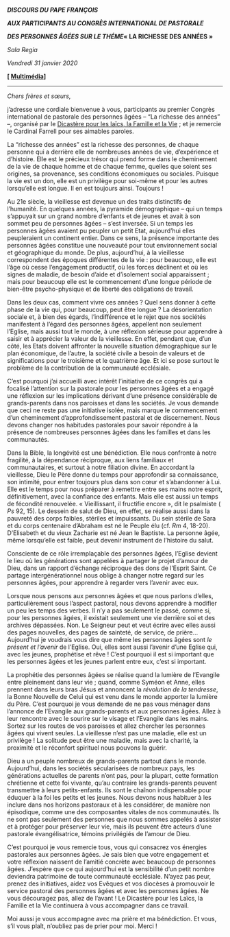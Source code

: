 ***DISCOURS DU PAPE FRANÇOIS***

***AUX PARTICIPANTS AU CONGRÈS INTERNATIONAL DE PASTORALE***

***DES PERSONNES ÂGÉES SUR LE THÉME*« LA RICHESSE DES ANNÉES »**

*Sala Regia*

*Vendredi 31 janvier 2020*

**[ [Multimédia](http://w2.vatican.va/content/francesco/fr/events/event.dir.html/content/vaticanevents/fr/2020/1/31/ricchezza-deglianni.html)]**

* * *

*Chers frères et sœurs,*

j’adresse une cordiale bienvenue à vous, participants au premier Congrès international de pastorale des personnes âgées – “La richesse des années” –, organisé par le [Dicastère pour les laïcs, la Famille et la Vie](http://www.laityfamilylife.va/content/laityfamilylife/fr.html) ; et je remercie le Cardinal Farrell pour ses aimables paroles.

La “richesse des années” est la richesse des personnes, de chaque personne qui a derrière elle de nombreuses années de vie, d’expérience et d’histoire. Elle est le précieux trésor qui prend forme dans le cheminement de la vie de chaque homme et de chaque femme, quelles que soient ses origines, sa provenance, ses conditions économiques ou sociales. Puisque la vie est un don, elle est un privilège pour soi-même et pour les autres lorsqu’elle est longue. Il en est toujours ainsi. Toujours !

Au 21e siècle, la vieillesse est devenue un des traits distinctifs de l’humanité. En quelques années, la pyramide démographique – qui un temps s’appuyait sur un grand nombre d’enfants et de jeunes et avait à son sommet peu de personnes âgées – s’est inversée. Si un temps les personnes âgées avaient pu peupler un petit Etat, aujourd’hui elles peupleraient un continent entier. Dans ce sens, la présence importante des personnes âgées constitue une nouveauté pour tout environnement social et géographique du monde. De plus, aujourd’hui, à la vieillesse correspondent des époques différentes de la vie : pour beaucoup, elle est l’âge où cesse l’engagement productif, où les forces déclinent et où les signes de maladie, de besoin d’aide et d’isolement social apparaissent ; mais pour beaucoup elle est le commencement d’une longue période de bien-être psycho-physique et de liberté des obligations de travail.

Dans les deux cas, comment vivre ces années ? Quel sens donner à cette phase de la vie qui, pour beaucoup, peut être longue ? La désorientation sociale et, à bien des égards, l’indifférence et le rejet que nos sociétés manifestent à l’égard des personnes âgées, appellent non seulement l’Eglise, mais aussi tout le monde, à une réflexion sérieuse pour apprendre à saisir et à apprécier la valeur de la vieillesse. En effet, pendant que, d’un côté, les Etats doivent affronter la nouvelle situation démographique sur le plan économique, de l’autre, la société civile a besoin de valeurs et de significations pour le troisième et le quatrième âge. Et ici se pose surtout le problème de la contribution de la communauté ecclésiale.

C’est pourquoi j’ai accueilli avec intérêt l’initiative de ce congrès qui a focalisé l’attention sur la pastorale pour les personnes âgées et a engagé une réflexion sur les implications dérivant d’une présence considérable de grands-parents dans nos paroisses et dans les sociétés. Je vous demande que ceci ne reste pas une initiative isolée, mais marque le commencement d’un cheminement d’approfondissement pastoral et de discernement. Nous devons changer nos habitudes pastorales pour savoir répondre à la présence de nombreuses personnes âgées dans les familles et dans les communautés.

Dans la Bible, la longévité est une bénédiction. Elle nous confronte à notre fragilité, à la dépendance réciproque, aux liens familiaux et communautaires, et surtout à notre filiation divine. En accordant la vieillesse, Dieu le Père donne du temps pour approfondir sa connaissance, son intimité, pour entrer toujours plus dans son cœur et s’abandonner à Lui. Elle est le temps pour nous préparer à remettre entre ses mains notre esprit, définitivement, avec la confiance des enfants. Mais elle est aussi un temps de fécondité renouvelée. « Vieillissant, il fructifie encore », dit le psalmiste ( *Ps* 92, 15). Le dessein de salut de Dieu, en effet, se réalise aussi dans la pauvreté des corps faibles, stériles et impuissants. Du sein stérile de Sara et du corps centenaire d’Abraham est né le Peuple élu (cf. *Rm* 4, 18-20). D’Elisabeth et du vieux Zacharie est né Jean le Baptiste. La personne âgée, même lorsqu’elle est faible, peut devenir instrument de l’histoire du salut.

Consciente de ce rôle irremplaçable des personnes âgées, l’Eglise devient le lieu où les générations sont appelées à partager le projet d’amour de Dieu, dans un rapport d’échange réciproque des dons de l’Esprit Saint. Ce partage intergénérationnel nous oblige à changer notre regard sur les personnes âgées, pour apprendre à regarder vers l’avenir avec eux.

Lorsque nous pensons aux personnes âgées et que nous parlons d’elles, particulièrement sous l’aspect pastoral, nous devons apprendre à modifier un peu les temps des verbes. Il n’y a pas seulement le passé, comme si, pour les personnes âgées, il existait seulement une vie derrière soi et des archives dépassées. Non. Le Seigneur peut et veut écrire avec elles aussi des pages nouvelles, des pages de sainteté, de service, de prière… Aujourd’hui je voudrais vous dire que même les personnes âgées sont *le présent et l’avenir* de l’Eglise. Oui, elles sont aussi l’avenir d’une Eglise qui, avec les jeunes, prophétise et rêve ! C’est pourquoi il est si important que les personnes âgées et les jeunes parlent entre eux, c’est si important.

La prophétie des personnes âgées se réalise quand la lumière de l’Evangile entre pleinement dans leur vie ; quand, comme Syméon et Anne, elles prennent dans leurs bras Jésus et annoncent la *révolution de la tendresse*, la Bonne Nouvelle de Celui qui est venu dans le monde apporter la lumière du Père. C’est pourquoi je vous demande de ne pas vous ménager dans l’annonce de l’Evangile aux grands-parents et aux personnes âgées. Allez à leur rencontre avec le sourire sur le visage et l’Evangile dans les mains. Sortez sur les routes de vos paroisses et allez chercher les personnes âgées qui vivent seules. La vieillesse n’est pas une maladie, elle est un privilège ! La solitude peut être une maladie, mais avec la charité, la proximité et le réconfort spirituel nous pouvons la guérir.

Dieu a un peuple nombreux de grands-parents partout dans le monde. Aujourd’hui, dans les sociétés sécularisées de nombreux pays, les générations actuelles de parents n’ont pas, pour la plupart, cette formation chrétienne et cette foi vivante, qu’au contraire les grands-parents peuvent transmettre à leurs petits-enfants. Ils sont le chaînon indispensable pour éduquer à la foi les petits et les jeunes. Nous devons nous habituer à les inclure dans nos horizons pastoraux et à les considérer, de manière non épisodique, comme une des composantes vitales de nos communautés. Ils ne sont pas seulement des personnes que nous sommes appelés à assister et à protéger pour préserver leur vie, mais ils peuvent être acteurs d’une pastorale évangélisatrice, témoins privilégiés de l’amour de Dieu.

C’est pourquoi je vous remercie tous, vous qui consacrez vos énergies pastorales aux personnes âgées. Je sais bien que votre engagement et votre réflexion naissent de l’amitié concrète avec beaucoup de personnes âgées. J’espère que ce qui aujourd’hui est la sensibilité d’un petit nombre deviendra patrimoine de toute communauté ecclésiale. N’ayez pas peur, prenez des initiatives, aidez vos Evêques et vos diocèses à promouvoir le service pastoral des personnes âgées et avec les personnes âgées. Ne vous découragez pas, allez de l’avant ! Le Dicastère pour les Laïcs, la Famille et la Vie continuera à vous accompagner dans ce travail.

Moi aussi je vous accompagne avec ma prière et ma bénédiction. Et vous, s’il vous plaît, n’oubliez pas de prier pour moi. Merci !